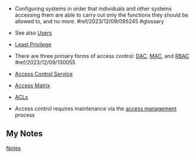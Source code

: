 - Configuring systems in order that individuals and other systems accessing them are able to carry out only the functions they should be allowed to, and no more. #ref/2023/12/09/095245 #glossary

- See also [Users](users.md)

- [Least Privilege](least-privilege.md)
- There are three primary forms of access control: [DAC](discretionary-access-control.md), [MAC](mandatory-access-control.md), and [RBAC](role-based-access-control.md) #ref/2023/12/09/130055
- [Access Control Service](access-control-service.md)
- [Access Matrix](access-matrix.md)
- [ACLs](access-control-lists.md)
- Access control requires maintenance via the [access management](access-management.md) process
## My Notes
[Notes](mynotes/access-control-notes.md)

